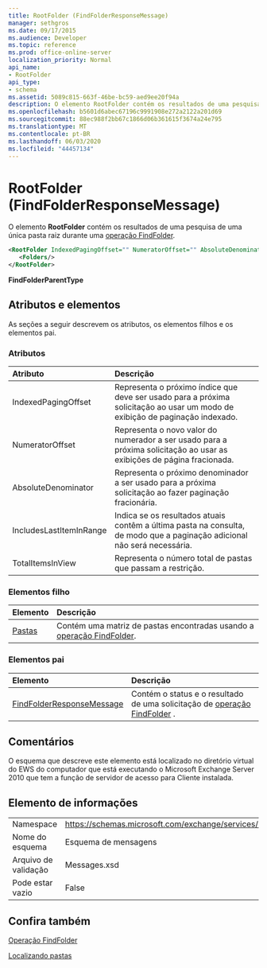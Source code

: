 ```yaml
---
title: RootFolder (FindFolderResponseMessage)
manager: sethgros
ms.date: 09/17/2015
ms.audience: Developer
ms.topic: reference
ms.prod: office-online-server
localization_priority: Normal
api_name:
- RootFolder
api_type:
- schema
ms.assetid: 5089c815-663f-46be-bc59-aed9ee20f94a
description: O elemento RootFolder contém os resultados de uma pesquisa de uma única pasta raiz durante uma operação FindFolder.
ms.openlocfilehash: b5601d6abec67196c9991908e272a2122a201d69
ms.sourcegitcommit: 88ec988f2bb67c1866d06b361615f3674a24e795
ms.translationtype: MT
ms.contentlocale: pt-BR
ms.lasthandoff: 06/03/2020
ms.locfileid: "44457134"
---
```

# <a name="rootfolder-findfolderresponsemessage"></a>RootFolder (FindFolderResponseMessage)

O elemento **RootFolder** contém os resultados de uma pesquisa de uma única pasta raiz durante uma [operação FindFolder](findfolder-operation.md).
  
```xml
<RootFolder IndexedPagingOffset="" NumeratorOffset="" AbsoluteDenominator="" IncludesLastItemInRange="" TotalItemsInView="">
   <Folders/>
</RootFolder>
```

 **FindFolderParentType**
## <a name="attributes-and-elements"></a>Atributos e elementos

As seções a seguir descrevem os atributos, os elementos filhos e os elementos pai.
  
### <a name="attributes"></a>Atributos

|**Atributo**|**Descrição**|
|:-----|:-----|
|IndexedPagingOffset  <br/> |Representa o próximo índice que deve ser usado para a próxima solicitação ao usar um modo de exibição de paginação indexado.  <br/> |
|NumeratorOffset  <br/> |Representa o novo valor do numerador a ser usado para a próxima solicitação ao usar as exibições de página fracionada.  <br/> |
|AbsoluteDenominator  <br/> |Representa o próximo denominador a ser usado para a próxima solicitação ao fazer paginação fracionária.  <br/> |
|IncludesLastItemInRange  <br/> |Indica se os resultados atuais contêm a última pasta na consulta, de modo que a paginação adicional não será necessária.  <br/> |
|TotalItemsInView  <br/> |Representa o número total de pastas que passam a restrição.  <br/> |
   
### <a name="child-elements"></a>Elementos filho

|**Elemento**|**Descrição**|
|:-----|:-----|
|[Pastas](folders-ex15websvcsotherref.md) <br/> |Contém uma matriz de pastas encontradas usando a [operação FindFolder](findfolder-operation.md).  <br/> |
   
### <a name="parent-elements"></a>Elementos pai

|**Elemento**|**Descrição**|
|:-----|:-----|
|[FindFolderResponseMessage](findfolderresponsemessage.md) <br/> |Contém o status e o resultado de uma solicitação de [operação FindFolder](findfolder-operation.md) .  <br/> |
   
## <a name="remarks"></a>Comentários

O esquema que descreve este elemento está localizado no diretório virtual do EWS do computador que está executando o Microsoft Exchange Server 2010 que tem a função de servidor de acesso para Cliente instalada.
  
## <a name="element-information"></a>Elemento de informações

|||
|:-----|:-----|
|Namespace  <br/> |https://schemas.microsoft.com/exchange/services/2006/messages  <br/> |
|Nome do esquema  <br/> |Esquema de mensagens  <br/> |
|Arquivo de validação  <br/> |Messages.xsd  <br/> |
|Pode estar vazio  <br/> |False  <br/> |
   
## <a name="see-also"></a>Confira também



[Operação FindFolder](findfolder-operation.md)


[Localizando pastas](https://msdn.microsoft.com/library/9124d868-017a-43f0-b915-5c0082cacec9%28Office.15%29.aspx)

